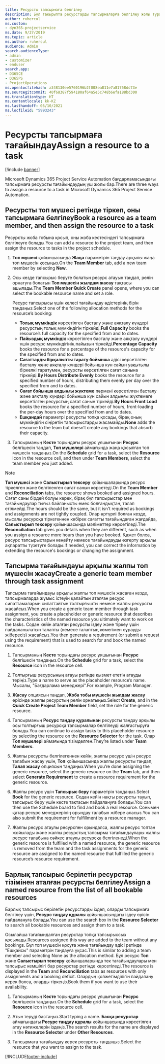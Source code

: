 ```yaml
---
title: Ресурсты тапсырмаға белгілеу
description: Бұл тақырыпта ресурстарды тапсырмаларға белгілеу жолы туралы ақпарат берілген.
author: ruhercul
ms.custom:
- dyn365-projectservice
ms.date: 9/27/2019
ms.topic: article
ms.author: ruhercul
audience: Admin
search.audienceType:
- admin
- customizer
- enduser
search.app:
- D365CE
- D365PS
- ProjectOperations
ms.openlocfilehash: a348130ee5760196b2f008ea811e7a81758dd73e
ms.sourcegitcommit: 40f68387f594180af64a5e5c748b6efa188bd300
ms.translationtype: HT
ms.contentlocale: kk-KZ
ms.lasthandoff: 05/10/2021
ms.locfileid: "5993243"
---
```

# <a name="assign-a-resource-to-a-task"></a><span data-ttu-id="56e17-103">Ресурсты тапсырмаға тағайындау</span><span class="sxs-lookup"><span data-stu-id="56e17-103">Assign a resource to a task</span></span>

[!include [banner](../includes/psa-now-project-operations.md)]

<span data-ttu-id="56e17-104">Microsoft Dynamics 365 Project Service Automation бағдарламасындағы тапсырмаға ресурсты тағайындаудың үш жолы бар.</span><span class="sxs-lookup"><span data-stu-id="56e17-104">There are three ways to assign a resource to a task in Microsoft Dynamics 365 Project Service Automation.</span></span>

## <a name="book-a-resource-as-a-team-member-and-then-assign-the-resource-to-a-task"></a><span data-ttu-id="56e17-105">Ресурсты топ мүшесі ретінде тіркеп, оны тапсырмаға белгілеу</span><span class="sxs-lookup"><span data-stu-id="56e17-105">Book a resource as a team member, and then assign the resource to a task</span></span>

<span data-ttu-id="56e17-106">Ресурсты жоба тобына қосып, оны жоба кестесіндегі тапсырмаға белгілеуге болады.</span><span class="sxs-lookup"><span data-stu-id="56e17-106">You can add a resource to the project team, and then assign the resource to tasks in the project schedule.</span></span>

1. <span data-ttu-id="56e17-107">**Топ мүшесі** қойыншасында **Жаңа** параметрін таңдау арқылы жаңа топ мүшесін қосыңыз.</span><span class="sxs-lookup"><span data-stu-id="56e17-107">On the **Team Member** tab, add a new team member by selecting **New**.</span></span> 

2. <span data-ttu-id="56e17-108">Осы кезде тапсырыс беруге болатын ресурс атауын таңдап, рөлін орнатуға болатын **Топ мүшесін жылдам жасау** тақтасы ашылады.</span><span class="sxs-lookup"><span data-stu-id="56e17-108">The **Team Member Quick Create** panel opens, where you can select the bookable resource name and set a role.</span></span> 

    <span data-ttu-id="56e17-109">Ресурс тапсырысы үшін келесі тағайындау әдістерінің бірін таңдаңыз:</span><span class="sxs-lookup"><span data-stu-id="56e17-109">Select one of the following allocation methods for the resource’s booking:</span></span>

    - <span data-ttu-id="56e17-110">**Толық мүмкіндік** көрсетілген басталу және аяқталу күндері ресурстың толық мүмкіндігін тіркейді.</span><span class="sxs-lookup"><span data-stu-id="56e17-110">**Full Capacity** books the resource’s full capacity for the specified from and to dates.</span></span>
    - <span data-ttu-id="56e17-111">**Пайыздық мүмкіндік** көрсетілген басталу және аяқталу күндері үшін ресурс мүмкіндігінің пайызын тіркейді.</span><span class="sxs-lookup"><span data-stu-id="56e17-111">**Percentage Capacity** books the resource for a percentage of the resource's capacity for the specified from and to dates.</span></span>
    - <span data-ttu-id="56e17-112">**Сағаттарды бірқалыпты тарату бойынша** әдісі көрсетілген басталу және аяқталу күндері бойынша күн сайын уақытылы біркелкі таратумен, ресурсты көрсетілген сағат санына тіркейді.</span><span class="sxs-lookup"><span data-stu-id="56e17-112">**By Hours Distribute Evenly** books the resource for a specified number of hours, distributing them evenly per day over the specified from and to dates.</span></span>
    - <span data-ttu-id="56e17-113">**Сағат бойынша алдыңғы жүктеме** пәрмені көрсетілген басталу және аяқталу күндері бойынша күн сайын алдыңғы жүктемеге көрсетілген ресурстың сағат санын тіркейді.</span><span class="sxs-lookup"><span data-stu-id="56e17-113">**By Hours Front Load** books the resource for a specified number of hours, front-loading the per-day hours over the specified from and to dates.</span></span>
    - <span data-ttu-id="56e17-114">**Ешқандай** параметрі ресурсты топқа қосады, бірақ оның мүмкіндігін сіңіретін тапсырыстарды жасамайды.</span><span class="sxs-lookup"><span data-stu-id="56e17-114">**None** adds the resource to the team but doesn’t create any bookings that absorb their capacity.</span></span>

3. <span data-ttu-id="56e17-115">Тапсырманың **Кесте** торындағы ресурс ұяшығынан **Ресурс** белгішесін таңдап, **Топ мүшелері** аймағында жаңа қосылған топ мүшесін таңдаңыз.</span><span class="sxs-lookup"><span data-stu-id="56e17-115">On the **Schedule** grid for a task, select the **Resource** icon in the resource cell, and then under **Team Members**, select the team member you just added.</span></span> 

> [!NOTE]
> <span data-ttu-id="56e17-116">**Топ мүшесі** және **Салыстырып тексеру** қойыншаларында ресурс тіркелген және белгіленген сағат санын көрсетеді.</span><span class="sxs-lookup"><span data-stu-id="56e17-116">On the **Team Member** and **Reconciliation** tabs, the resource shows booked and assigned hours.</span></span> <span data-ttu-id="56e17-117">Сағат саны бірдей болуы керек, бірақ бұл тапсырыстар мен тағайындаулар тығыз байланысты емес болғандықтан, талап етілмейді.</span><span class="sxs-lookup"><span data-stu-id="56e17-117">The hours should be the same, but it isn't required as bookings and assignments are not tightly coupled.</span></span> <span data-ttu-id="56e17-118">Олар әртүрлі болған кезде, мысалы ресурсқа тіркегеннен көбірек сағатты тағайындаған жағдайда, **Салыстырып тексеру** қойыншасында мәліметтер көрсетіледі.</span><span class="sxs-lookup"><span data-stu-id="56e17-118">The **Reconciliation** tab gives you details when they are different, such as when you assign a resource more hours than you have booked.</span></span> <span data-ttu-id="56e17-119">Қажет болса, ресурс тапсырыстарын кеңейту немесе тағайындауды өзгерту арқылы ақпаратты түзетуге болады.</span><span class="sxs-lookup"><span data-stu-id="56e17-119">If needed, you can correct the information by extending the resource's bookings or changing the assignment.</span></span>

## <a name="create-a-generic-team-member-through-task-assignment"></a><span data-ttu-id="56e17-120">Тапсырма тағайындауы арқылы жалпы топ мүшесін жасау</span><span class="sxs-lookup"><span data-stu-id="56e17-120">Create a generic team member through task assignment</span></span>

<span data-ttu-id="56e17-121">Тапсырма тағайындауы арқылы жалпы топ мүшесін жасаған кезде, тапсырмаларда жұмыс істеуін қалайтын аталған ресурс сипаттамаларын сипаттайтын толтырғышты немесе жалпы ресурсты жасайсыз.</span><span class="sxs-lookup"><span data-stu-id="56e17-121">When you create a generic team member through task assignment, you create a placeholder or generic resource that describes the characteristics of the named resource you ultimately want to work on the tasks.</span></span> <span data-ttu-id="56e17-122">Содан кейін аталған ресурсты іздеу және тіркеу үшін пайдаланылатын талапты (немесе талаптың көмегімен сұрауды жібересіз) жасайсыз.</span><span class="sxs-lookup"><span data-stu-id="56e17-122">You then generate a requirement (or submit a request using the requirement) that is used to search for and book the named resource.</span></span>

1. <span data-ttu-id="56e17-123">Тапсырманың **Кесте** торындағы ресурс ұяшығынан **Ресурс** белгішесін таңдаңыз.</span><span class="sxs-lookup"><span data-stu-id="56e17-123">On the **Schedule** grid for a task, select the **Resource** icon in the resource cell.</span></span>

2. <span data-ttu-id="56e17-124">Толтырғыш ресурсының атауы ретінде қызмет ететін атауды теріңіз.</span><span class="sxs-lookup"><span data-stu-id="56e17-124">Type a name to serve as the placeholder resource’s name.</span></span> <span data-ttu-id="56e17-125">Мысалы, "Бағдарлама менеджері".</span><span class="sxs-lookup"><span data-stu-id="56e17-125">For example, Program Manager.</span></span>

3. <span data-ttu-id="56e17-126">**Жасау** опциясын таңдап, **Жоба тобы мүшесін жылдам жасау** өрісінде жалпы ресурстың рөлін орнатыңыз.</span><span class="sxs-lookup"><span data-stu-id="56e17-126">Select **Create**, and in the **Quick Create Project Team Member** field, set the role for the generic resource.</span></span>

4. <span data-ttu-id="56e17-127">Тапсырманың **Ресурс таңдау құралынан** ресурсты таңдау арқылы осы толтырғыш ресурсқа тапсырмалар белгілеуді жалғастыруға болады.</span><span class="sxs-lookup"><span data-stu-id="56e17-127">You can continue to assign tasks to this placeholder resource by selecting the resource on the **Resource Selector** for the task.</span></span> <span data-ttu-id="56e17-128">Олар **Топ мүшелері** аймағында тізімделген.</span><span class="sxs-lookup"><span data-stu-id="56e17-128">They’re listed under **Team Members**.</span></span>

5. <span data-ttu-id="56e17-129">Жалпы ресурсты белгілегеннен кейін, жалпы ресурс үшін ресурс талабын жасау үшін, **Топ** қойыншасында жалпы ресурсты таңдап, **Талап жасау** опциясын таңдаңыз.</span><span class="sxs-lookup"><span data-stu-id="56e17-129">When you’re done assigning the generic resource, select the generic resource on the **Team** tab, and then select **Generate Requirement** to create a resource requirement for the generic resource.</span></span>

6. <span data-ttu-id="56e17-130">Жалпы ресурс үшін **Тапсырыс беру** параметрін таңдаңыз.</span><span class="sxs-lookup"><span data-stu-id="56e17-130">Select **Book** for the generic resource.</span></span> <span data-ttu-id="56e17-131">Содан кейін нақты ресурсты тауып, тапсырыс беру үшін кесте тақтасын пайдалануға болады.</span><span class="sxs-lookup"><span data-stu-id="56e17-131">You can then use the Schedule board to find and book a real resource.</span></span> <span data-ttu-id="56e17-132">Сонымен қатар ресурс менеджерінің орындау талабын жібере аласыз.</span><span class="sxs-lookup"><span data-stu-id="56e17-132">You can also submit the requirement for fulfillment by a resource manager.</span></span>

7. <span data-ttu-id="56e17-133">Жалпы ресурс атаулы ресурспен орындалса, жалпы ресурс топтан жойылады және жалпы ресурстың тапсырма тағайындаулары жалпы ресурс талабына сәйкес атаулы ресурсқа белгіленеді.</span><span class="sxs-lookup"><span data-stu-id="56e17-133">When the generic resource is fulfilled with a named resource, the generic resource is removed from the team and the task assignments for the generic resource are assigned to the named resource that fulfilled the generic resource’s resource requirement.</span></span>

## <a name="assign-a-named-resource-from-the-list-of-all-bookable-resources"></a><span data-ttu-id="56e17-134">Барлық тапсырыс берілетін ресурстар тізімінен аталған ресурсты белгілеу</span><span class="sxs-lookup"><span data-stu-id="56e17-134">Assign a named resource from the list of all bookable resources</span></span>

<span data-ttu-id="56e17-135">Барлық тапсырыс берілетін ресурстарды іздеп, оларды тапсырмаға белгілеу үшін, **Ресурс таңдау құралы** қойыншасындағы іздеу өрісін пайдалануға болады.</span><span class="sxs-lookup"><span data-stu-id="56e17-135">You can use the search box in the **Resource Selector** to search all bookable resources and assign them to a task.</span></span>

<span data-ttu-id="56e17-136">Осылайша тағайындалған ресурстар топқа тапсырыссыз қосылады.</span><span class="sxs-lookup"><span data-stu-id="56e17-136">Resources assigned this way are added to the team without any bookings.</span></span> <span data-ttu-id="56e17-137">Бұл топ мүшесін қосуға және тағайындау әдісі ретінде "Ешқайсы" параметрін таңдауға ұқсас.</span><span class="sxs-lookup"><span data-stu-id="56e17-137">This is similar to adding a team member and selecting None as the allocation method.</span></span> <span data-ttu-id="56e17-138">Бұл ресурс **Топ** және **Салыстырып тексеру** қойыншаларында тек тағайындаулары мен тапсырыс кемшілігі бар ресурстар ретінде көрсетіледі.</span><span class="sxs-lookup"><span data-stu-id="56e17-138">The resource is displayed in the **Team** and **Reconciliation** tabs as resources with only assignments and a booking deficit.</span></span> <span data-ttu-id="56e17-139">Олардың қолжетімділігін пайдалану керек болса, оларды тіркеңіз.</span><span class="sxs-lookup"><span data-stu-id="56e17-139">Book them if you want to use their availability.</span></span>

1. <span data-ttu-id="56e17-140">Тапсырманың **Кесте** торындағы ресурс ұяшығынан **Ресурс** белгішесін таңдаңыз.</span><span class="sxs-lookup"><span data-stu-id="56e17-140">On the **Schedule** grid for a task, select the **Resource** icon in the resource cell.</span></span>

2. <span data-ttu-id="56e17-141">Атын теруді бастаңыз.</span><span class="sxs-lookup"><span data-stu-id="56e17-141">Start typing a name.</span></span> <span data-ttu-id="56e17-142">**Басқа ресурстар** аймағындағы **Ресурс таңдау құралы** қойыншасында көрсетілген атау нәтижелерін іздеңіз.</span><span class="sxs-lookup"><span data-stu-id="56e17-142">The search results for the name are displayed in the **Resource Selector** under **Other Resources**.</span></span>

3. <span data-ttu-id="56e17-143">Тапсырмаға тағайындау керек ресурсты таңдаңыз.</span><span class="sxs-lookup"><span data-stu-id="56e17-143">Select the resource that you want to assign to the task.</span></span>



[!INCLUDE[footer-include](../includes/footer-banner.md)]